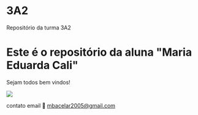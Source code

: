 # 3A2
Repositório da turma 3A2

# Este é o repositório da aluna "Maria Eduarda Cali"

Sejam todos bem vindos!

![](https://media1.tenor.com/m/o__UuwojXA4AAAAC/the-powerpuff-girls-bed-time.gif)

contato email 📧 mbacelar2005@gmail.com

